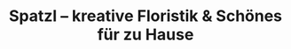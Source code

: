 ---
title: "Spatzl – kreative Floristik & Schönes für zu Hause"
url: /heusweiler/spatzl-kreative-floristik-und-schoenes-fuer-zu-hause/
shop: Blumen
---